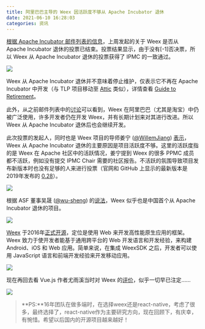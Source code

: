 ```yaml
---
title: 阿里巴巴主导的 Weex 因活跃度不够从 Apache Incubator 退休
date: 2021-06-10 16:28:03
categories: 资讯
---
```

[根据 Apache Incubator 邮件列表的信息](https://www.oschina.net/action/GoToLink?url=https%3A%2F%2Flists.apache.org%2Fthread.html%2Freb2523a568b5ce5cfc1b8017c20106221f0ab689ebcf3cb42feb8a54%2540%253Cgeneral.incubator.apache.org%253E)，上周发起的关于 Weex 是否从 Apache Incubator 退休的投票已结束。投票结果显示，由于没有[-1]否决票，所以 Weex 从 Apache Incubator 退休的投票获得了 IPMC 的一致通过。

![](https://upload-images.jianshu.io/upload_images/10024246-af70e8e94120a0b9.png?imageMogr2/auto-orient/strip%7CimageView2/2/w/1240)

Weex 从 Apache Incubator 退休并不意味着停止维护，仅表示它不再在 Apache Incubator 中开发（与 TLP 项目移动至 [Attic](https://www.oschina.net/news/112808/apache-moved-to-the-attic) 类似），详情查看 [Guide to Retirement](https://www.oschina.net/action/GoToLink?url=https%3A%2F%2Fincubator.apache.org%2Fguides%2Fretirement.html)。

此外，从之前邮件列表中的[讨论](https://www.oschina.net/action/GoToLink?url=https%3A%2F%2Flists.apache.org%2Fthread.html%2Frcaf67836a77ad3bebcafffc9e853bcd043a844e123e06ac8e71c9f4d%2540%253Cdev.weex.apache.org%253E)可以看到，Weex 在阿里巴巴（尤其是淘宝）中仍被广泛使用，许多开发者仍在开发 Weex，并有长期计划来对其进行改进。所以 Weex 从 Apache Incubator 退休后也会继续开发。

此次投票的发起人，同时也是 Weex 项目的导师姜宁 ([@WillemJiang](https://my.oschina.net/u/3569919)) [表示](https://www.oschina.net/action/GoToLink?url=https%3A%2F%2Fwww.zhihu.com%2Fquestion%2F459369570%2Fanswer%2F1886114582)，Weex 从 Apache Incubator 退休的主要原因是项目活跃度不够。这里的活跃度指的是 Weex 在 Apache 社区中的活跃情况，姜宁提到 Weex 的很多 PPMC 成员都不活跃，例如没有提交 IPMC Chair 需要的社区报告。不活跃的氛围导致项目发布新版本时也没有足够的人来进行投票（官网和 GitHub 上显示的最新版本是2019年发布的 [0.28](https://www.oschina.net/action/GoToLink?url=https%3A%2F%2Fgithub.com%2Fapache%2Fincubator-weex%2Freleases%2Ftag%2F0.28.0)）。

![](https://upload-images.jianshu.io/upload_images/10024246-eac2fdc67fb7bf4e.png?imageMogr2/auto-orient/strip%7CimageView2/2/w/1240)

根据 ASF 董事吴晟 ([@wu-sheng](https://my.oschina.net/wusheng)) 的[说法](https://www.oschina.net/action/GoToLink?url=https%3A%2F%2Ftwitter.com%2Fwusheng1108%2Fstatus%2F1393011558289051651)，Weex 似乎也是中国首个从 Apache Incubator 退休的项目。

![](https://upload-images.jianshu.io/upload_images/10024246-7e4ed45f7d5166fa.png?imageMogr2/auto-orient/strip%7CimageView2/2/w/1240)

[Weex](https://www.oschina.net/action/GoToLink?url=https%3A%2F%2Fweex.apache.org%2Fzh%2F) 于2016年[正式开源](https://www.oschina.net/news/72703/weex-web-native)，定位是使用 Web 来开发高性能原生应用的框架。Weex 致力于使开发者能基于通用跨平台的 Web 开发语言和开发经验，来构建 Android、iOS 和 Web 应用。简单来说，在集成 WeexSDK 之后，开发者可以使用 JavaScript 语言和前端开发经验来开发移动应用。

![](https://upload-images.jianshu.io/upload_images/10024246-43dc96bc94d25aba.png?imageMogr2/auto-orient/strip%7CimageView2/2/w/1240)

现在再回去看 Vue.js 作者尤雨溪当时对 Weex 的[评价](https://www.oschina.net/action/GoToLink?url=https%3A%2F%2Fwww.zhihu.com%2Fquestion%2F37636296%2Fanswer%2F72881168)，似乎一切早已注定……

![](https://upload-images.jianshu.io/upload_images/10024246-01a451e251c17421.png?imageMogr2/auto-orient/strip%7CimageView2/2/w/1240)

>**PS:**16年团队在做多端时，在选择weex还是react-native，考虑了很多，最终选择了，react-native作为主要研究方向，现在回顾下，有庆幸，有惋惜。希望以后国内的开源项目越来越好！